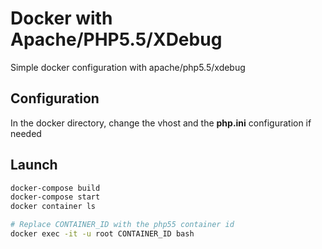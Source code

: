 # Docker with Apache/PHP5.5/XDebug

Simple docker configuration with apache/php5.5/xdebug

## Configuration

In the docker directory, change the vhost and the **php.ini** configuration if needed

## Launch

```sh
docker-compose build
docker-compose start
docker container ls

# Replace CONTAINER_ID with the php55 container id
docker exec -it -u root CONTAINER_ID bash
```
